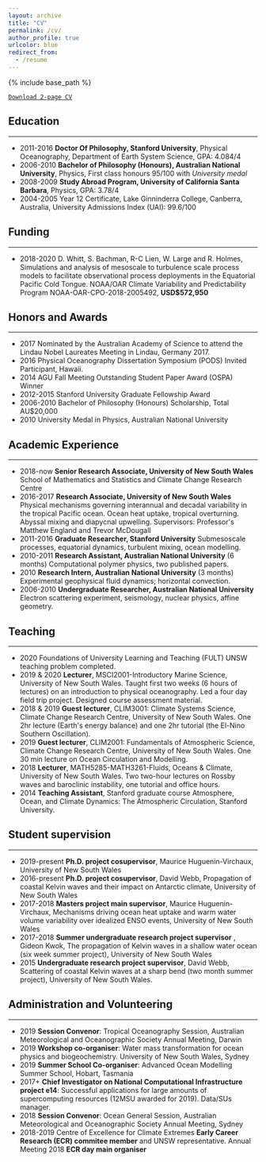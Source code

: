 ```yaml
---
layout: archive
title: "CV"
permalink: /cv/
author_profile: true
urlcolor: blue
redirect_from:
  - /resume
---
```


{% include base_path %}

[`Download 2-page CV`](/files/RyanHolmesCV_short.pdf)

## Education
___
* 2011-2016 __Doctor Of Philosophy, Stanford University__, Physical Oceanography, Department
of Earth System Science, GPA: 4.084/4
* 2006-2010 __Bachelor of Philosophy (Honours), Australian
National University__, Physics, First class honours 95/100 with
*University medal*
* 2008-2009 __Study Abroad Program, University of California
Santa Barbara__, Physics, GPA: 3.78/4
* 2004-2005 Year 12 Certificate, Lake Ginninderra College, Canberra,
Australia, University Admissions Index (UAI): 99.6/100

## Funding
___
* 2018-2020 D. Whitt, S. Bachman, R-C Lien, W. Large and R. Holmes,
Simulations and analysis of mesoscale to turbulence scale process
models to facilitate observational process deployments in the
Equatorial Pacific Cold Tongue. NOAA/OAR Climate Variability and
Predictability Program NOAA-OAR-CPO-2018-2005492, __USD$572,950__

## Honors and Awards
___
* 2017 Nominated by the Australian Academy of Science to attend the
Lindau Nobel Laureates Meeting in Lindau, Germany 2017.
* 2016 Physical Oceanography Dissertation Symposium (PODS) Invited
Participant, Hawaii.
* 2014 AGU Fall Meeting Outstanding Student Paper Award (OSPA) Winner
* 2012-2015 Stanford University Graduate Fellowship Award
* 2006-2010 Bachelor of Philosophy (Honours) Scholarship, Total AU$20,000
* 2010 University Medal in Physics, Australian National University

## Academic Experience
___
* 2018-now  __Senior Research Associate, University of New South
Wales__ School of Mathematics and Statistics and Climate Change
Research Centre
* 2016-2017 __Research Associate, University of New South
Wales__ Physical mechanisms governing interannual and decadal
variability in the tropical Pacific ocean. Ocean heat uptake, tropical
overturning. Abyssal mixing and diapycnal upwelling. Supervisors:
Professor's Matthew England and Trevor McDougall
* 2011-2016 __Graduate Researcher, Stanford University__ Submesoscale
processes, equatorial dynamics, turbulent mixing, ocean modelling.
* 2010-2011 __Research Assistant, Australian National
University__ (6 months) Computational polymer physics, two published papers.
* 2010  __Research Intern, Australian National
University__ (3 months) Experimental geophysical fluid dynamics; horizontal
convection.
* 2006-2010 __Undergraduate Researcher, Australian National
University__ Electron scattering experiment, seismology, nuclear
physics, affine geometry.

## Teaching
___
* 2020 Foundations of University Learning and Teaching (FULT) UNSW
  teaching problem completed.
* 2019 & 2020 __Lecturer__, MSCI2001-Introductory Marine Science, University
of New South Wales. Taught first two weeks (6 hours of lectures) on an
introduction to physical oceanography. Led a four day field trip
project. Designed course assessment material.
* 2018 & 2019 __Guest lecturer__, CLIM3001: Climate Systems Science, Climate
Change Research Centre, University of New South Wales. One 2hr lecture
(Earth's energy balance) and one 2hr tutorial (the El-Nino Southern
Oscillation).
* 2019 __Guest lecturer__, CLIM2001: Fundamentals of Atmospheric
Science, Climate Change Research Centre, University of New South
Wales. One 30 min lecture on Ocean Circulation and Modelling.
* 2018 __Lecturer__, MATH5285-MATH3261-Fluids, Oceans & Climate,
University of New South Wales. Two two-hour lectures on Rossby waves
and baroclinic instability, one tutorial and office hours.
* 2014 __Teaching Assistant__, Stanford graduate course Atmosphere,
Ocean, and Climate Dynamics: The Atmospheric Circulation, Stanford
University.

## Student supervision
___
* 2019-present __Ph.D. project cosupervisor__, Maurice Huguenin-Virchaux,
University of New South Wales
* 2016-present __Ph.D. project cosupervisor__, David Webb, Propagation of
coastal Kelvin waves and their impact on Antarctic climate, University
of New South Wales
* 2017-2018 __Masters project main supervisor__, Maurice
Huguenin-Virchaux, Mechanisms driving ocean heat uptake and warm water
volume variability over idealized ENSO events, University of New South
Wales
* 2017-2018 __Summer undergraduate research project supervisor__ ,
Gideon Kwok, The propagation of Kelvin waves in a shallow water ocean
(six week summer project), University of New South Wales
* 2015 __Undergraduate research project supervisor__, David Webb,
Scattering of coastal Kelvin waves at a sharp bend (two month summer
project), University of New South Wales.

## Administration and Volunteering
___
* 2019 __Session Convenor__: Tropical Oceanography Session, Australian
Meteorological and Oceanographic Society Annual Meeting, Darwin
* 2019 __Workshop co-organiser__: Water mass transformation for ocean
physics and biogeochemistry. University of New South Wales, Sydney
* 2019 __Summer School Co-organiser__: Advanced Ocean Modelling
Summer School, Hobart, Tasmania
* 2017+ __Chief Investigator on National Computational Infrastructure
  project e14__: Successful applications for large amounts of
  supercomputing resources (12MSU awarded for 2019). Data/SUs manager.
* 2018 __Session Convenor__: Ocean General Session, Australian
Meteorological and Oceanographic Society Annual Meeting, Sydney
* 2018-2019 Centre of Excellence for Climate Extremes __Early Career
Research (ECR) commitee member__ and UNSW representative. Annual
Meeting 2018 __ECR day main organiser__


